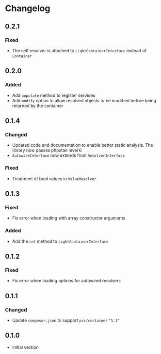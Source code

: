 # Changelog

## 0.2.1

### Fixed

- The self resolver is attached to `LightContainerInterface` instead of
  `Container`

## 0.2.0

### Added

- Add `populate` method to register services
- Add `modify` option to allow resolved objects to be modified before being
  returned by the container

## 0.1.4

### Changed

- Updated code and documentation to enable better static analysis. The library
  now passes phpstan level 6
- `AutowireInterface` now extends from `ResolverInterface`

### Fixed

- Treatment of bool values in `ValueResolver`

## 0.1.3

### Fixed

- Fix error when loading with array constructor arguments

### Added

- Add the `set` method to `LightContainerInterface`

## 0.1.2

### Fixed

- Fix error when loading options for autowired resolvers

## 0.1.1

### Changed

- Update `composer.json` to support `psr/container` `^1.1^`

## 0.1.0

- Initial version